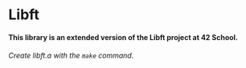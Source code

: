 # Libft
#### This library is an extended version of the Libft project at 42 School.

###### Create libft.a with the `make` command.
